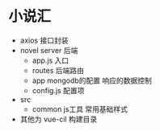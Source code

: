 # 小说汇
- axios 接口封装
- novel server 后端
  - app.js 入口
  - routes 后端路由
  - app mongodb的配置 响应的数据控制
  - config.js 配置项
- src
  - common js工具 常用基础样式
- 其他为 vue-cil 构建目录
